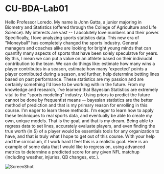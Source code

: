 # CU-BDA-Lab01
  Hello Professor Loredo. My name is John Gatta, a junior majoring in Biometry and Statistics (offered through the College of Agriculture and Life Science). My interests are vast -- I absolutely love numbers and their power. Specifically, I love analyzing sports statistics data. This new era of "Moneyball" has completely changed the sports industry. General managers and coaches alike are looking for bright young minds that can quantify many aspects of sports that have been solely speculatve for years. By this, I mean we can put a value on an athlete based on their indiviudal contribution to the team. We can do things like: estimate how many wins a player contributes in a season, estimate how many 'expected' points a player contributed during a season, and further, help determine betting lines based on past performance. These statistics are my passion and are certainly something I'd love to be working with in the future. From my knowledge and research, I've learned that Bayesian Statistics are extremely vital to the "sports modeling" industry. Using priors to predict the future cannot be done by frequentist means -- bayesian statistics are the better method of prediction and that is my primary reason for enrolling in this course. I'm eager to learn these methods. I'm eager to learn how to apply these techniques to real sports data, and eventually be able to create my own, unique models. That is the goal, and that is my dream. Being able to regress data to set lines, accurately evaluate players, and even finding the true worth (in $) of a player would be essentials tools for any organization to have, and that is truly what I hope to get out of this course. With your help and the cirriculum, if I work hard I feel this is a realistic goal. Here is an example of some data that I would like to regress on, using advanced metrics to determine a predicted score for any given NFL matchup (including weather, injuries, QB changes, etc.).

![ScreenShot](https://raw.githubusercontent.com/i-saumitra/Voice-controlled-MP3-Player/master/screenshot.jpg)
